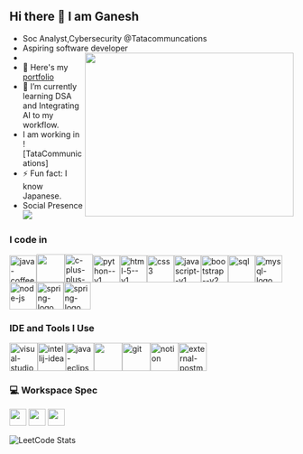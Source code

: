## Hi there 👋 I am Ganesh

- Soc Analyst,Cybersecurity @Tatacommuncations
- Aspiring software developer
- <img align="right" width="370" height="290" src="https://i.pinimg.com/originals/47/f0/34/47f0342cec72b800463bf003eac1257e.gif">
- 🔭 Here's my [portfolio](https://preview--celestial-motion-port.lovable.app/)
- 🌱 I’m currently learning DSA and Integrating AI to my workflow.
- I am working in ![TataCommunications]
- ⚡ Fun fact: I know Japanese.
- Social Presence
<br /> [<img src="https://img.shields.io/badge/LinkedIn-0077B5?style=for-the-badge&logo=linkedin&logoColor=white"/>](https://www.linkedin.com/in/ganesh-tesla/)

### I code in
   <img width="48" height="48" src="https://img.icons8.com/color/48/java-coffee-cup-logo--v1.png" alt="java-coffee-cup-logo--v1"/><img height="50" width="50" src="https://img.icons8.com/color/48/000000/c-programming.png" /><img width="50" height="50" src="https://img.icons8.com/ios-filled/50/c-plus-plus-logo.png" alt="c-plus-plus-logo"/><img width="48" height="48" src="https://img.icons8.com/color/48/python--v1.png" alt="python--v1"/><img width="48" height="48" src="https://img.icons8.com/color/48/html-5--v1.png" alt="html-5--v1"/><img width="48" height="48" src="https://img.icons8.com/color/48/css3.png" alt="css3"/><img width="48" height="48" src="https://img.icons8.com/color/48/javascript--v1.png" alt="javascript--v1"/><img width="48" height="48" src="https://img.icons8.com/color/48/bootstrap--v2.png" alt="bootstrap--v2"/><img width="48" height="48" src="https://img.icons8.com/fluency/48/sql.png" alt="sql"/><img width="48" height="48" src="https://img.icons8.com/fluency/48/mysql-logo.png" alt="mysql-logo"/><img width="48" height="48" src="https://img.icons8.com/fluency/48/node-js.png" alt="node-js"/><img width="48" height="48" src="https://img.icons8.com/color/48/spring-logo.png" alt="spring-logo"/><img width="48" height="48" src="https://img.icons8.com/officel/80/spring-logo.png" alt="spring-logo"/>

### IDE and Tools I Use
<img width="50" height="50" src="https://img.icons8.com/fluency/48/visual-studio-code-2019.png" alt="visual-studio-code-2019"/><img width="50" height="50" src="https://img.icons8.com/color/48/intellij-idea.png" alt="intellij-idea"/><img width="50" height="50" src="https://img.icons8.com/officel/80/java-eclipse.png" alt="java-eclipse"/><img height="50" width="50" src="https://img.icons8.com/color/48/000000/pycharm.png"/><img width="50" height="50" src="https://img.icons8.com/color/48/git.png" alt="git"/><img width="50" height="50" src="https://img.icons8.com/ios/50/notion.png" alt="notion"/><img width="50" height="50" src="https://img.icons8.com/external-tal-revivo-color-tal-revivo/24/external-postman-is-the-only-complete-api-development-environment-logo-color-tal-revivo.png" alt="external-postman-is-the-only-complete-api-development-environment-logo-color-tal-revivo"/>


### 💻 Workspace Spec
<img height="30" src="https://img.shields.io/badge/Macbook-Pro_M1-ED1C24?style=for-the-badge&logo=apple&logoColor=white"/> <img height="30" src="https://img.shields.io/badge/NVIDIA-GTX1650-76B900?style=for-the-badge&logo=nvidia&logoColor=white"/>  <img height="30" src="https://img.shields.io/badge/AMD-Ryzen_5_4600H-ED1C24?style=for-the-badge&logo=amd&logoColor=white"/> 

![LeetCode Stats](https://leetcard.jacoblin.cool/ganesamoorthipeaky?theme=dark&font=Roboto)
